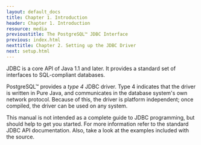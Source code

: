 ```yaml
---
layout: default_docs
title: Chapter 1. Introduction
header: Chapter 1. Introduction
resource: media
previoustitle: The PostgreSQL™ JDBC Interface
previous: index.html
nexttitle: Chapter 2. Setting up the JDBC Driver
next: setup.html
---
```

		
JDBC is a core API of Java 1.1 and later. It provides a standard set of interfaces
to SQL-compliant databases.
		
PostgreSQL™ provides a *type 4* JDBC driver. Type 4 indicates that the driver is
written in Pure Java, and communicates in the database system's own network protocol.
Because of this, the driver is platform independent; once compiled, the driver
can be used on any system.
  		
This manual is not intended as a complete guide to JDBC programming, but should
help to get you started. For more information refer to the standard JDBC API
documentation. Also, take a look at the examples included with the source.